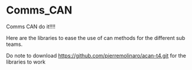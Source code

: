 # Comms_CAN
Comms CAN do it!!!!

Here are the libraries to ease the use of can methods for the different sub teams.

Do note to download https://github.com/pierremolinaro/acan-t4.git for the libraries to work
